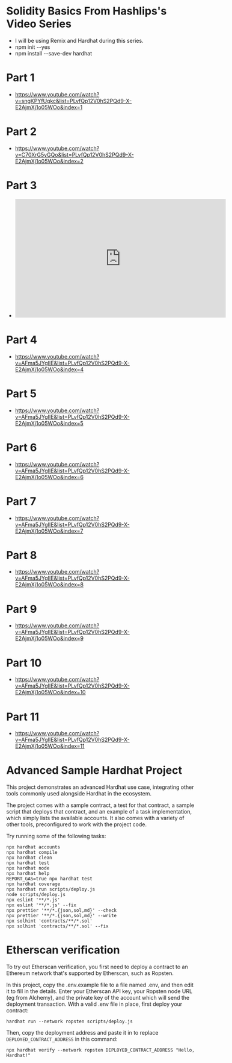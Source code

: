 # Solidity Basics From Hashlips's Video Series

- I will be using Remix and Hardhat during this series.
- npm init --yes
- npm install --save-dev hardhat

# Part 1

- https://www.youtube.com/watch?v=sngKPYfUgkc&list=PLvfQp12V0hS2PQd9-X-E2AjmXj1o05WOo&index=1

# Part 2

- https://www.youtube.com/watch?v=C70XrG5yGQo&list=PLvfQp12V0hS2PQd9-X-E2AjmXj1o05WOo&index=2

# Part 3

- <iframe width="560" height="315" src="https://www.youtube.com/embed/AFma5JYgIIE" title="YouTube video player" frameborder="0" allow="accelerometer; autoplay; clipboard-write; encrypted-media; gyroscope; picture-in-picture" allowfullscreen></iframe>

# Part 4

- https://www.youtube.com/watch?v=AFma5JYgIIE&list=PLvfQp12V0hS2PQd9-X-E2AjmXj1o05WOo&index=4

# Part 5

- https://www.youtube.com/watch?v=AFma5JYgIIE&list=PLvfQp12V0hS2PQd9-X-E2AjmXj1o05WOo&index=5

# Part 6

- https://www.youtube.com/watch?v=AFma5JYgIIE&list=PLvfQp12V0hS2PQd9-X-E2AjmXj1o05WOo&index=6

# Part 7

- https://www.youtube.com/watch?v=AFma5JYgIIE&list=PLvfQp12V0hS2PQd9-X-E2AjmXj1o05WOo&index=7

# Part 8

- https://www.youtube.com/watch?v=AFma5JYgIIE&list=PLvfQp12V0hS2PQd9-X-E2AjmXj1o05WOo&index=8

# Part 9

- https://www.youtube.com/watch?v=AFma5JYgIIE&list=PLvfQp12V0hS2PQd9-X-E2AjmXj1o05WOo&index=9

# Part 10

- https://www.youtube.com/watch?v=AFma5JYgIIE&list=PLvfQp12V0hS2PQd9-X-E2AjmXj1o05WOo&index=10

# Part 11

- https://www.youtube.com/watch?v=AFma5JYgIIE&list=PLvfQp12V0hS2PQd9-X-E2AjmXj1o05WOo&index=11

# Advanced Sample Hardhat Project

This project demonstrates an advanced Hardhat use case, integrating other tools commonly used alongside Hardhat in the ecosystem.

The project comes with a sample contract, a test for that contract, a sample script that deploys that contract, and an example of a task implementation, which simply lists the available accounts. It also comes with a variety of other tools, preconfigured to work with the project code.

Try running some of the following tasks:

```shell
npx hardhat accounts
npx hardhat compile
npx hardhat clean
npx hardhat test
npx hardhat node
npx hardhat help
REPORT_GAS=true npx hardhat test
npx hardhat coverage
npx hardhat run scripts/deploy.js
node scripts/deploy.js
npx eslint '**/*.js'
npx eslint '**/*.js' --fix
npx prettier '**/*.{json,sol,md}' --check
npx prettier '**/*.{json,sol,md}' --write
npx solhint 'contracts/**/*.sol'
npx solhint 'contracts/**/*.sol' --fix
```

# Etherscan verification

To try out Etherscan verification, you first need to deploy a contract to an Ethereum network that's supported by Etherscan, such as Ropsten.

In this project, copy the .env.example file to a file named .env, and then edit it to fill in the details. Enter your Etherscan API key, your Ropsten node URL (eg from Alchemy), and the private key of the account which will send the deployment transaction. With a valid .env file in place, first deploy your contract:

```shell
hardhat run --network ropsten scripts/deploy.js
```

Then, copy the deployment address and paste it in to replace `DEPLOYED_CONTRACT_ADDRESS` in this command:

```shell
npx hardhat verify --network ropsten DEPLOYED_CONTRACT_ADDRESS "Hello, Hardhat!"
```
